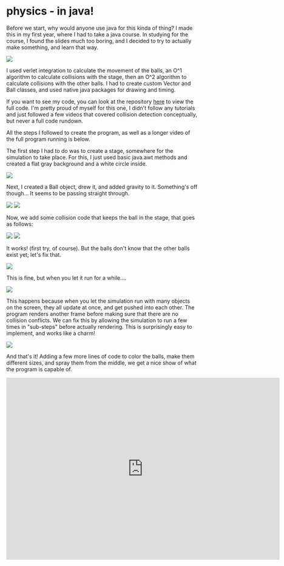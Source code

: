 # physics - in java!

Before we start, why would anyone use java for this kinda of thing? I made this in my first year, where I had to take a java course. In studying for the course, I found the slides much too boring, and I decided to try to actually make something, and learn that way.

![](/projects/1/falling-balls1.gif)

I used verlet integration to calculate the movement of the balls, an O^1 algorithm to calculate collisions with the stage, then an O^2 algorithm to calculate collisions with the other balls. I had to create custom Vector and Ball classes, and used native java packages for drawing and timing.

If you want to see my code, you can look at the repository [here](https://github.com/faris-amer/CollisionSim) to view the full code. I'm pretty proud of myself for this one, I didn't follow any tutorials and just followed a few videos that covered collision detection conceptually, but never a full code rundown.


All the steps I followed to create the program, as well as a longer video of the full program running is below.

The first step I had to do was to create a stage, somewhere for the simulation to take place. For this, I just used basic java.awt methods and created a flat gray background and a white circle inside.

![](/projects/1/falling-balls2.png)

Next, I created a Ball object, drew it, and added gravity to it. Something's off though... It seems to be passing straight through.

![](/projects/1/falling-balls3-1.png) ![](/projects/1/falling-balls3.gif)

Now, we add some collision code that keeps the ball in the stage, that goes as follows:

![](/projects/1/falling-balls4-1.png) ![](/projects/1/falling-balls4.gif)

It works! (first try, of course). But the balls don't know that the other balls exist yet; let's fix that.

![](/projects/1/falling-balls6.gif) 

This is fine, but when you let it run for a while....

![](/projects/1/falling-balls7.gif)

This happens because when you let the simulation run with many objects on the screen, they all update at once, and get pushed into each other. The program renders another frame before making sure that there are no collision conflicts. We can fix this by allowing the simulation to run a few times in "sub-steps" before actually rendering. This is surprisingly easy to implement, and works like a charm!

![](/projects/1/falling-balls8.gif)

And that's it! Adding a few more lines of code to color the balls, make them different sizes, and spray them from the middle, we get a nice show of what the program is capable of.

<iframe width="720" height="480" src="https://www.youtube.com/embed/Jw-E-bbr2vM?si=AItiBMyrAdhFu88b&amp;" title="YouTube video player" frameborder="0" allow="accelerometer; autoplay; clipboard-write; encrypted-media; gyroscope; picture-in-picture; web-share" referrerpolicy="strict-origin-when-cross-origin" allowfullscreen></iframe>

